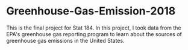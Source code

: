 # Greenhouse-Gas-Emission-2018

This is the final project for Stat 184. In this project, I took data from the EPA's greenhouse gas reporting program to learn about the sources of greenhouse gas emissions in the United States. 
